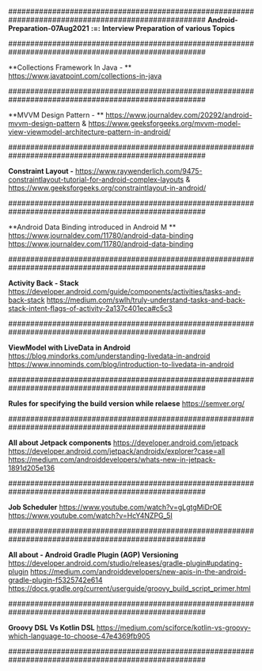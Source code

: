 #####################################################################################################
**********Android-Preparation-07Aug2021********** **:=:**
******Interview Preparation of various Topics******

#####################################################################################################

**Collections Framework In Java - **
https://www.javatpoint.com/collections-in-java

#####################################################################################################

**MVVM Design Pattern - **
https://www.journaldev.com/20292/android-mvvm-design-pattern
&
https://www.geeksforgeeks.org/mvvm-model-view-viewmodel-architecture-pattern-in-android/

#####################################################################################################

**Constraint Layout -**
 https://www.raywenderlich.com/9475-constraintlayout-tutorial-for-android-complex-layouts 
& https://www.geeksforgeeks.org/constraintlayout-in-android/

#####################################################################################################

**Android Data Binding introduced in Android M **
https://www.journaldev.com/11780/android-data-binding
https://www.journaldev.com/11780/android-data-binding

#####################################################################################################

**Activity Back - Stack**
https://developer.android.com/guide/components/activities/tasks-and-back-stack
https://medium.com/swlh/truly-understand-tasks-and-back-stack-intent-flags-of-activity-2a137c401eca#c5c3

#####################################################################################################

**ViewModel with LiveData in Android**
https://blog.mindorks.com/understanding-livedata-in-android
https://www.innominds.com/blog/introduction-to-livedata-in-android

#####################################################################################################

**Rules for specifying the build version while relaese**
https://semver.org/

#####################################################################################################

**All about Jetpack components**
https://developer.android.com/jetpack
https://developer.android.com/jetpack/androidx/explorer?case=all
https://medium.com/androiddevelopers/whats-new-in-jetpack-1891d205e136

#####################################################################################################

**Job Scheduler**
https://www.youtube.com/watch?v=gLgtgMiDrOE
https://www.youtube.com/watch?v=HcY4NZPG_5I

#####################################################################################################

**All about - Android Gradle Plugin (AGP) Versioning**
https://developer.android.com/studio/releases/gradle-plugin#updating-plugin
https://medium.com/androiddevelopers/new-apis-in-the-android-gradle-plugin-f5325742e614
https://docs.gradle.org/current/userguide/groovy_build_script_primer.html

#####################################################################################################

**Groovy DSL Vs Kotlin DSL**
https://medium.com/sciforce/kotlin-vs-groovy-which-language-to-choose-47e4369fb905

#####################################################################################################
